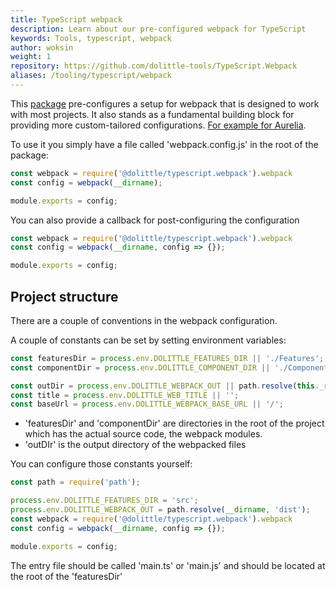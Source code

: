 ```yaml
---
title: TypeScript webpack
description: Learn about our pre-configured webpack for TypeScript
keywords: Tools, typescript, webpack
author: woksin
weight: 1
repository: https://github.com/dolittle-tools/TypeScript.Webpack
aliases: /tooling/typescript/webpack
---
```


This [package](https://npmjs.org/package/@dolittle/typescript.webpack) pre-configures a setup for webpack that is designed to work with most projects. It also stands as a fundamental building block for providing more custom-tailored configurations. [For example for Aurelia](https://npmjs.org/package/@dolittle/typescript.webpack.aurelia).


To use it you simply have a file called 'webpack.config.js' in the root of the package:
```javascript
const webpack = require('@dolittle/typescript.webpack').webpack
const config = webpack(__dirname);

module.exports = config;
```

You can also provide a callback for post-configuring the configuration
```javascript
const webpack = require('@dolittle/typescript.webpack').webpack
const config = webpack(__dirname, config => {});

module.exports = config;
```

## Project structure
There are a couple of conventions in the webpack configuration.

A couple of constants can be set by setting environment variables: 
```typescript
const featuresDir = process.env.DOLITTLE_FEATURES_DIR || './Features';
const componentDir = process.env.DOLITTLE_COMPONENT_DIR || './Components';

const outDir = process.env.DOLITTLE_WEBPACK_OUT || path.resolve(this._rootDir, 'wwwroot')
const title = process.env.DOLITTLE_WEB_TITLE || '';
const baseUrl = process.env.DOLITTLE_WEBPACK_BASE_URL || '/';
```
* 'featuresDir' and 'componentDir' are directories in the root of the project which has the actual source code, the webpack modules.
* 'outDIr' is the output directory of the webpacked files

You can configure those constants yourself:
```javascript
const path = require('path');

process.env.DOLITTLE_FEATURES_DIR = 'src';
process.env.DOLITTLE_WEBPACK_OUT = path.resolve(__dirname, 'dist');
const webpack = require('@dolittle/typescript.webpack').webpack
const config = webpack(__dirname, config => {});

module.exports = config;
```

The entry file should be called 'main.ts' or 'main.js' and should be located at the root of the 'featuresDir'
